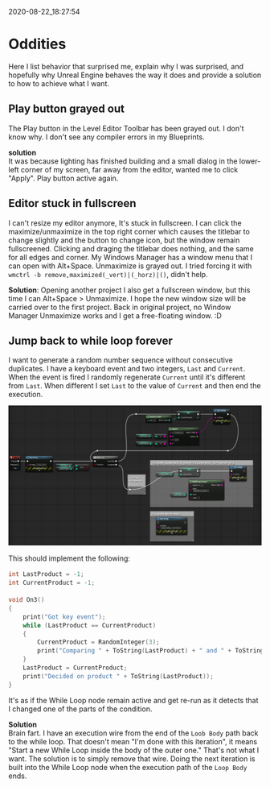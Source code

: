 2020-08-22_18:27:54

# Oddities

Here I list behavior that surprised me, explain why I was surprised, and hopefully why Unreal Engine behaves the way it does and provide a solution to how to achieve what I want.

## Play button grayed out

The Play button in the Level Editor Toolbar has been grayed out.
I don't know why.
I don't see any compiler errors in my Blueprints.

**solution**  
It was because lighting has finished building and a small dialog in the lower-left corner of my screen, far away from the editor, wanted me to click "Apply".
Play button active again.


## Editor stuck in fullscreen

I can't resize my editor anymore, It's stuck in fullscreen.
I can click the maximize/unmaximize in the top right corner which causes the titlebar to change slightly and the button to change icon, but the window remain fullscreened.
Clicking and draging the titlebar does nothing, and the same for all edges and corner.
My Windows Manager has a window menu that I can open with Alt+Space. Unmaximize is grayed out.
I tried forcing it with `wmctrl -b remove,maximized(_vert)|(_horz)|()`, didn't help.

**Solution**:
Opening another project I also get a fullscreen window, but this time I can Alt+Space > Unmaximize.
I hope the new window size will be carried over to the first project.
Back in original project, no Window Manager Unmaximize works and I get a free-floating window. :D


## Jump back to while loop forever

I want to generate a random number sequence without consecutive duplicates.
I have a keyboard event and two integers, `Last` and `Current`.
When the event is fired I randomly regenerate `Current` until it's different from `Last`.
When different I set `Last` to the value of `Current` and then end the execution.

![Why back to loop?](./Images/why_back_to_loop.jpg)

This should implement the following:
```c++
int LastProduct = -1;
int CurrentProduct = -1;

void On3()
{
    print("Got key event");
    while (LastProduct == CurrentProduct)
    {
        CurrentProduct = RandomInteger(3);
        print("Comparing " + ToString(LastProduct) + " and " + ToString(CurentProduct));
    }
    LastProduct = CurrentProduct;
    print("Decided on product " + ToString(LastProduct));
}

```

It's as if the While Loop node remain active and get re-run as it detects that I changed one of the parts of the condition.

**Solution**  
Brain fart. I have an execution wire from the end of the `Loob Body` path back to the while loop. That doesn't mean "I'm done with this iteration", it means "Start a new While Loop inside the body of the outer one." That's not what I want. The solution is to simply remove that wire. Doing the next iteration is built into the While Loop node when the execution path of the `Loop Body` ends.
